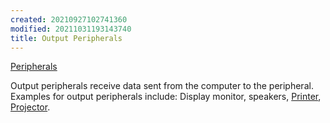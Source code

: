 ```yaml
---
created: 20210927102741360
modified: 20211031193143740
title: Output Peripherals
---
```


[Peripherals](#Peripherals)

Output peripherals receive data sent from the computer to the peripheral.
Examples for output peripherals include: Display monitor, speakers, [Printer](#Printer), [Projector](#Projector).
